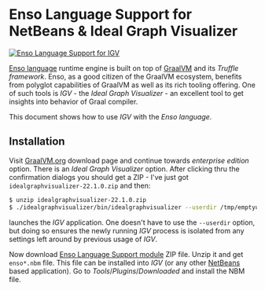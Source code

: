 # Enso Language Support for NetBeans & Ideal Graph Visualizer

[![Enso Language Support for IGV](https://github.com/enso-org/enso/actions/workflows/enso4igv.yml/badge.svg)](https://github.com/enso-org/enso/actions/workflows/enso4igv.yml)

[Enso language](http://enso.org) runtime engine is built on top of
[GraalVM](http://graalvm.org) and its _Truffle framework_. Enso,
as a good citizen of the GraalVM ecosystem, benefits from polyglot
capabilities of GraalVM as well as its rich tooling offering. One
of such tools is _IGV_ - the _Ideal Graph Visualizer_ - an excellent
tool to get insights into behavior of Graal compiler.

This document shows how to use _IGV_ with the _Enso language_.

## Installation

Visit [GraalVM.org](http://graalvm.org) download page and continue 
towards _enterprise edition_ option. There is an _Ideal Graph Visualizer_
option. After clicking thru the confirmation dialogs you should get a ZIP -
I've just got `idealgraphvisualizer-22.1.0.zip` and then:

```bash
$ unzip idealgraphvisualizer-22.1.0.zip
$ ./idealgraphvisualizer/bin/idealgraphvisualizer --userdir /tmp/emptyuserdir
```

launches the _IGV_ application. One doesn't have to use the `--userdir` option,
but doing so ensures the newly running _IGV_ process is isolated from any settings
left around by previous usage of _IGV_.

Now download [Enso Language Support module](https://github.com/enso-org/enso/actions/workflows/enso4igv.yml)
ZIP file. Unzip it and get `enso*.nbm` file. This file can be installed into
_IGV_ (or any other [NetBeans](http://netbeans.apache.org) based application).
Go to _Tools_/_Plugins_/_Downloaded_ and install the NBM file.
